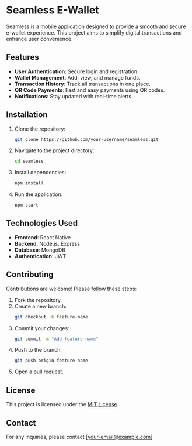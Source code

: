 # Seamless E-Wallet

Seamless is a mobile application designed to provide a smooth and secure e-wallet experience. This project aims to simplify digital transactions and enhance user convenience.

## Features

- **User Authentication**: Secure login and registration.
- **Wallet Management**: Add, view, and manage funds.
- **Transaction History**: Track all transactions in one place.
- **QR Code Payments**: Fast and easy payments using QR codes.
- **Notifications**: Stay updated with real-time alerts.

## Installation

1. Clone the repository:
    ```bash
    git clone https://github.com/your-username/seamless.git
    ```
2. Navigate to the project directory:
    ```bash
    cd seamless
    ```
3. Install dependencies:
    ```bash
    npm install
    ```
4. Run the application:
    ```bash
    npm start
    ```

## Technologies Used

- **Frontend**: React Native
- **Backend**: Node.js, Express
- **Database**: MongoDB
- **Authentication**: JWT

## Contributing

Contributions are welcome! Please follow these steps:

1. Fork the repository.
2. Create a new branch:
    ```bash
    git checkout -b feature-name
    ```
3. Commit your changes:
    ```bash
    git commit -m "Add feature-name"
    ```
4. Push to the branch:
    ```bash
    git push origin feature-name
    ```
5. Open a pull request.

## License

This project is licensed under the [MIT License](LICENSE).

## Contact

For any inquiries, please contact [your-email@example.com].